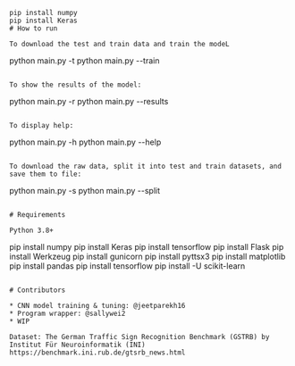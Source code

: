 
```
pip install numpy
pip install Keras
# How to run

To download the test and train data and train the modeL
```
  python main.py -t
  python main.py --train
```

To show the results of the model:
```
  python main.py -r
  python main.py --results
```

To display help:
```
  python main.py -h
  python main.py --help
```

To download the raw data, split it into test and train datasets, and save them to file:
```
  python main.py -s
  python main.py --split
```

# Requirements

Python 3.8+

```
pip install numpy
pip install Keras
pip install tensorflow
pip install Flask
pip install Werkzeug
pip install gunicorn
pip install pyttsx3
pip install matplotlib
pip install pandas
pip install tensorflow
pip install -U scikit-learn
```

# Contributors

* CNN model training & tuning: @jeetparekh16
* Program wrapper: @sallywei2
* WIP

Dataset: The German Traffic Sign Recognition Benchmark (GSTRB) by Institut Für Neuroinformatik (INI) https://benchmark.ini.rub.de/gtsrb_news.html